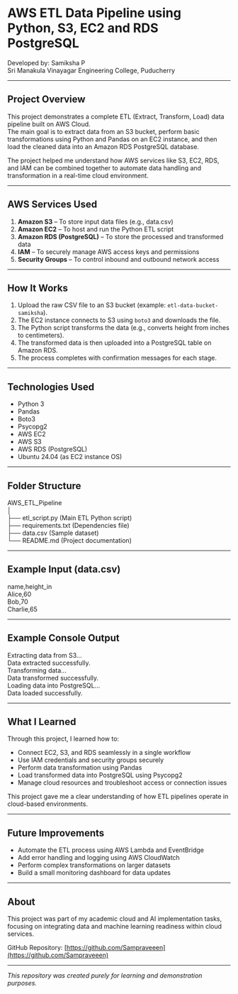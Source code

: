 # AWS ETL Data Pipeline using Python, S3, EC2 and RDS PostgreSQL

Developed by: Samiksha P  
Sri Manakula Vinayagar Engineering College, Puducherry  

---

## Project Overview

This project demonstrates a complete ETL (Extract, Transform, Load) data pipeline built on AWS Cloud.  
The main goal is to extract data from an S3 bucket, perform basic transformations using Python and Pandas on an EC2 instance, and then load the cleaned data into an Amazon RDS PostgreSQL database.

The project helped me understand how AWS services like S3, EC2, RDS, and IAM can be combined together to automate data handling and transformation in a real-time cloud environment.

---

## AWS Services Used

1. **Amazon S3** – To store input data files (e.g., data.csv)
2. **Amazon EC2** – To host and run the Python ETL script
3. **Amazon RDS (PostgreSQL)** – To store the processed and transformed data
4. **IAM** – To securely manage AWS access keys and permissions
5. **Security Groups** – To control inbound and outbound network access

---

## How It Works

1. Upload the raw CSV file to an S3 bucket (example: `etl-data-bucket-samiksha`).
2. The EC2 instance connects to S3 using `boto3` and downloads the file.
3. The Python script transforms the data (e.g., converts height from inches to centimeters).
4. The transformed data is then uploaded into a PostgreSQL table on Amazon RDS.
5. The process completes with confirmation messages for each stage.

---

## Technologies Used

- Python 3  
- Pandas  
- Boto3  
- Psycopg2  
- AWS EC2  
- AWS S3  
- AWS RDS (PostgreSQL)  
- Ubuntu 24.04 (as EC2 instance OS)

---

## Folder Structure

AWS_ETL_Pipeline  
│  
├── etl_script.py (Main ETL Python script)  
├── requirements.txt (Dependencies file)  
├── data.csv (Sample dataset)  
└── README.md (Project documentation)

---

## Example Input (data.csv)

name,height_in  
Alice,60  
Bob,70  
Charlie,65  

---

## Example Console Output

Extracting data from S3...  
Data extracted successfully.  
Transforming data...  
Data transformed successfully.  
Loading data into PostgreSQL...  
Data loaded successfully.  

---

## What I Learned

Through this project, I learned how to:
- Connect EC2, S3, and RDS seamlessly in a single workflow  
- Use IAM credentials and security groups securely  
- Perform data transformation using Pandas  
- Load transformed data into PostgreSQL using Psycopg2  
- Manage cloud resources and troubleshoot access or connection issues  

This project gave me a clear understanding of how ETL pipelines operate in cloud-based environments.

---

## Future Improvements

- Automate the ETL process using AWS Lambda and EventBridge  
- Add error handling and logging using AWS CloudWatch  
- Perform complex transformations on larger datasets  
- Build a small monitoring dashboard for data updates  

---

## About

This project was part of my academic cloud and AI implementation tasks,  
focusing on integrating data and machine learning readiness within cloud services.

GitHub Repository: [https://github.com/Sampraveeen](https://github.com/Sampraveeen)

---

*This repository was created purely for learning and demonstration purposes.*
